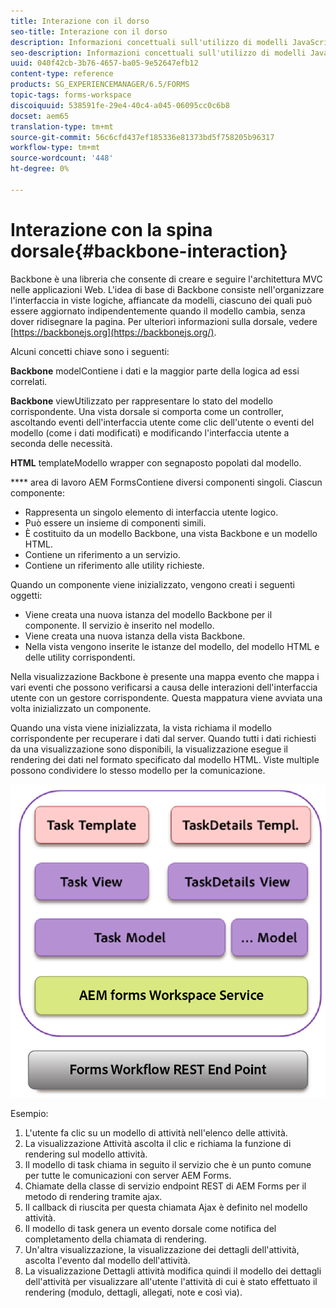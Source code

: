```yaml
---
title: Interazione con il dorso
seo-title: Interazione con il dorso
description: Informazioni concettuali sull'utilizzo di modelli JavaScript di backbone nell'area di lavoro  AEM Forms.
seo-description: Informazioni concettuali sull'utilizzo di modelli JavaScript di backbone nell'area di lavoro  AEM Forms.
uuid: 040f42cb-3b76-4657-ba05-9e52647efb12
content-type: reference
products: SG_EXPERIENCEMANAGER/6.5/FORMS
topic-tags: forms-workspace
discoiquuid: 538591fe-29e4-40c4-a045-06095cc0c6b8
docset: aem65
translation-type: tm+mt
source-git-commit: 56c6cfd437ef185336e81373bd5f758205b96317
workflow-type: tm+mt
source-wordcount: '448'
ht-degree: 0%

---
```



# Interazione con la spina dorsale{#backbone-interaction}

Backbone è una libreria che consente di creare e seguire l&#39;architettura MVC nelle applicazioni Web. L&#39;idea di base di Backbone consiste nell&#39;organizzare l&#39;interfaccia in viste logiche, affiancate da modelli, ciascuno dei quali può essere aggiornato indipendentemente quando il modello cambia, senza dover ridisegnare la pagina. Per ulteriori informazioni sulla dorsale, vedere [https://backbonejs.org](https://backbonejs.org/).

Alcuni concetti chiave sono i seguenti:

**Backbone** modelContiene i dati e la maggior parte della logica ad essi correlati.

**Backbone** viewUtilizzato per rappresentare lo stato del modello corrispondente. Una vista dorsale si comporta come un controller, ascoltando eventi dell&#39;interfaccia utente come clic dell&#39;utente o eventi del modello (come i dati modificati) e modificando l&#39;interfaccia utente a seconda delle necessità.

**HTML** templateModello wrapper con segnaposto popolati dal modello.

**** area di lavoro AEM FormsContiene diversi componenti singoli. Ciascun componente:

* Rappresenta un singolo elemento di interfaccia utente logico.
* Può essere un insieme di componenti simili.
* È costituito da un modello Backbone, una vista Backbone e un modello HTML.
* Contiene un riferimento a un servizio.
* Contiene un riferimento alle utility richieste.

Quando un componente viene inizializzato, vengono creati i seguenti oggetti:

* Viene creata una nuova istanza del modello Backbone per il componente. Il servizio è inserito nel modello.
* Viene creata una nuova istanza della vista Backbone.
* Nella vista vengono inserite le istanze del modello, del modello HTML e delle utility corrispondenti.

Nella visualizzazione Backbone è presente una mappa evento che mappa i vari eventi che possono verificarsi a causa delle interazioni dell&#39;interfaccia utente con un gestore corrispondente. Questa mappatura viene avviata una volta inizializzato un componente.

Quando una vista viene inizializzata, la vista richiama il modello corrispondente per recuperare i dati dal server. Quando tutti i dati richiesti da una visualizzazione sono disponibili, la visualizzazione esegue il rendering dei dati nel formato specificato dal modello HTML. Viste multiple possono condividere lo stesso modello per la comunicazione.

![](do-not-localize/aem_forms_workflow.png)

Esempio:

1. L&#39;utente fa clic su un modello di attività nell&#39;elenco delle attività.
1. La visualizzazione Attività ascolta il clic e richiama la funzione di rendering sul modello attività.
1. Il modello di task chiama in seguito il servizio che è un punto comune per tutte le comunicazioni con  server AEM Forms.
1. Chiamate della classe di servizio  endpoint REST di AEM Forms per il metodo di rendering tramite ajax.
1. Il callback di riuscita per questa chiamata Ajax è definito nel modello attività.
1. Il modello di task genera un evento dorsale come notifica del completamento della chiamata di rendering.
1. Un&#39;altra visualizzazione, la visualizzazione dei dettagli dell&#39;attività, ascolta l&#39;evento dal modello dell&#39;attività.
1. La visualizzazione Dettagli attività modifica quindi il modello dei dettagli dell&#39;attività per visualizzare all&#39;utente l&#39;attività di cui è stato effettuato il rendering (modulo, dettagli, allegati, note e così via).
